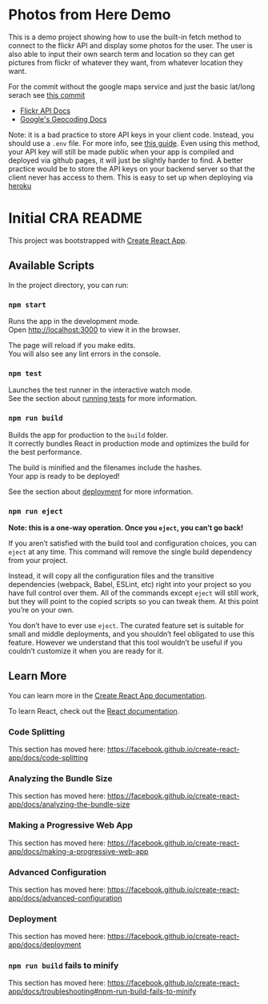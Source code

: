 # Photos from Here Demo

This is a demo project showing how to use the built-in fetch method to connect to the flickr API and display some photos for the user. The user is also able to input their own search term and location so they can get pictures from flickr of whatever they want, from whatever location they want.

For the commit without the google maps service and just the basic lat/long serach see [this commit](https://github.com/p-mayor/photos-from-here-cra-block2/tree/ea08d2821ff58fba9a567c59a0537007b88acf79/src)

- [Flickr API Docs](https://www.flickr.com/services/api/)
- [Google's Geocoding Docs](https://developers.google.com/maps/documentation/geocoding/overview)

Note: it is a bad practice to store API keys in your client code. Instead, you should use a `.env` file. For more info, see [this guide](https://www.pluralsight.com/guides/hiding-secret-keys-in-create-react-app). Even using this method, your API key will still be made public when your app is compiled and deployed via github pages, it will just be slightly harder to find. A better practice would be to store the API keys on your backend server so that the client never has access to them. This is easy to set up when deploying via [heroku](https://blog.heroku.com/deploying-react-with-zero-configuration)

# Initial CRA README

This project was bootstrapped with [Create React App](https://github.com/facebook/create-react-app).

## Available Scripts

In the project directory, you can run:

### `npm start`

Runs the app in the development mode.<br />
Open [http://localhost:3000](http://localhost:3000) to view it in the browser.

The page will reload if you make edits.<br />
You will also see any lint errors in the console.

### `npm test`

Launches the test runner in the interactive watch mode.<br />
See the section about [running tests](https://facebook.github.io/create-react-app/docs/running-tests) for more information.

### `npm run build`

Builds the app for production to the `build` folder.<br />
It correctly bundles React in production mode and optimizes the build for the best performance.

The build is minified and the filenames include the hashes.<br />
Your app is ready to be deployed!

See the section about [deployment](https://facebook.github.io/create-react-app/docs/deployment) for more information.

### `npm run eject`

**Note: this is a one-way operation. Once you `eject`, you can’t go back!**

If you aren’t satisfied with the build tool and configuration choices, you can `eject` at any time. This command will remove the single build dependency from your project.

Instead, it will copy all the configuration files and the transitive dependencies (webpack, Babel, ESLint, etc) right into your project so you have full control over them. All of the commands except `eject` will still work, but they will point to the copied scripts so you can tweak them. At this point you’re on your own.

You don’t have to ever use `eject`. The curated feature set is suitable for small and middle deployments, and you shouldn’t feel obligated to use this feature. However we understand that this tool wouldn’t be useful if you couldn’t customize it when you are ready for it.

## Learn More

You can learn more in the [Create React App documentation](https://facebook.github.io/create-react-app/docs/getting-started).

To learn React, check out the [React documentation](https://reactjs.org/).

### Code Splitting

This section has moved here: https://facebook.github.io/create-react-app/docs/code-splitting

### Analyzing the Bundle Size

This section has moved here: https://facebook.github.io/create-react-app/docs/analyzing-the-bundle-size

### Making a Progressive Web App

This section has moved here: https://facebook.github.io/create-react-app/docs/making-a-progressive-web-app

### Advanced Configuration

This section has moved here: https://facebook.github.io/create-react-app/docs/advanced-configuration

### Deployment

This section has moved here: https://facebook.github.io/create-react-app/docs/deployment

### `npm run build` fails to minify

This section has moved here: https://facebook.github.io/create-react-app/docs/troubleshooting#npm-run-build-fails-to-minify
